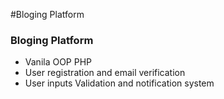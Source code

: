 #Bloging Platform

<h3>Bloging Platform</h3>   

<ul>
    <li>Vanila OOP PHP</li>
    <li>User registration and email verification</li>
    <li>User inputs Validation and notification system</li>
</ul>